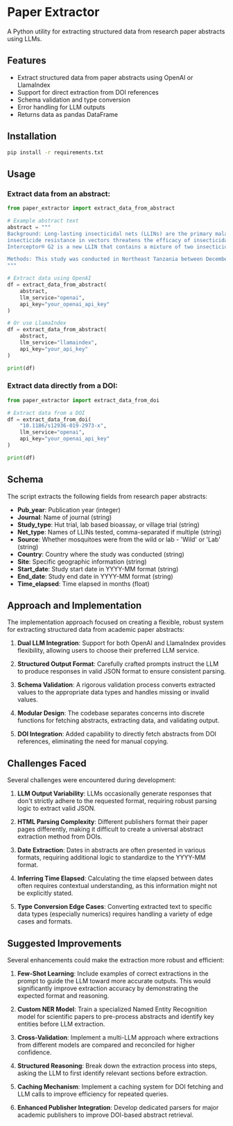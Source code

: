 # Paper Extractor

A Python utility for extracting structured data from research paper abstracts using LLMs.

## Features

- Extract structured data from paper abstracts using OpenAI or LlamaIndex
- Support for direct extraction from DOI references
- Schema validation and type conversion
- Error handling for LLM outputs
- Returns data as pandas DataFrame

## Installation

```bash
pip install -r requirements.txt
```

## Usage

### Extract data from an abstract:

```python
from paper_extractor import extract_data_from_abstract

# Example abstract text
abstract = """
Background: Long-lasting insecticidal nets (LLINs) are the primary malaria prevention approach globally. However, 
insecticide resistance in vectors threatens the efficacy of insecticidal interventions, including LLINs. 
Interceptor® G2 is a new LLIN that contains a mixture of two insecticides: alpha-cypermethrin and chlorfenapyr.

Methods: This study was conducted in Northeast Tanzania between December 2017 to January 2018...
"""

# Extract data using OpenAI
df = extract_data_from_abstract(
    abstract, 
    llm_service="openai", 
    api_key="your_openai_api_key"
)

# Or use LlamaIndex
df = extract_data_from_abstract(
    abstract, 
    llm_service="llamaindex", 
    api_key="your_api_key"
)

print(df)
```

### Extract data directly from a DOI:

```python
from paper_extractor import extract_data_from_doi

# Extract data from a DOI
df = extract_data_from_doi(
    "10.1186/s12936-019-2973-x", 
    llm_service="openai", 
    api_key="your_openai_api_key"
)

print(df)
```

## Schema

The script extracts the following fields from research paper abstracts:

- **Pub_year**: Publication year (integer)
- **Journal**: Name of journal (string)
- **Study_type**: Hut trial, lab based bioassay, or village trial (string)
- **Net_type**: Names of LLINs tested, comma-separated if multiple (string)
- **Source**: Whether mosquitoes were from the wild or lab - 'Wild' or 'Lab' (string)
- **Country**: Country where the study was conducted (string)
- **Site**: Specific geographic information (string)
- **Start_date**: Study start date in YYYY-MM format (string)
- **End_date**: Study end date in YYYY-MM format (string)
- **Time_elapsed**: Time elapsed in months (float)

## Approach and Implementation

The implementation approach focused on creating a flexible, robust system for extracting structured data from academic paper abstracts:

1. **Dual LLM Integration**: Support for both OpenAI and LlamaIndex provides flexibility, allowing users to choose their preferred LLM service.

2. **Structured Output Format**: Carefully crafted prompts instruct the LLM to produce responses in valid JSON format to ensure consistent parsing.

3. **Schema Validation**: A rigorous validation process converts extracted values to the appropriate data types and handles missing or invalid values.

4. **Modular Design**: The codebase separates concerns into discrete functions for fetching abstracts, extracting data, and validating output.

5. **DOI Integration**: Added capability to directly fetch abstracts from DOI references, eliminating the need for manual copying.

## Challenges Faced

Several challenges were encountered during development:

1. **LLM Output Variability**: LLMs occasionally generate responses that don't strictly adhere to the requested format, requiring robust parsing logic to extract valid JSON.

2. **HTML Parsing Complexity**: Different publishers format their paper pages differently, making it difficult to create a universal abstract extraction method from DOIs.

3. **Date Extraction**: Dates in abstracts are often presented in various formats, requiring additional logic to standardize to the YYYY-MM format.

4. **Inferring Time Elapsed**: Calculating the time elapsed between dates often requires contextual understanding, as this information might not be explicitly stated.

5. **Type Conversion Edge Cases**: Converting extracted text to specific data types (especially numerics) requires handling a variety of edge cases and formats.

## Suggested Improvements

Several enhancements could make the extraction more robust and efficient:

1. **Few-Shot Learning**: Include examples of correct extractions in the prompt to guide the LLM toward more accurate outputs. This would significantly improve extraction accuracy by demonstrating the expected format and reasoning.

2. **Custom NER Model**: Train a specialized Named Entity Recognition model for scientific papers to pre-process abstracts and identify key entities before LLM extraction.

3. **Cross-Validation**: Implement a multi-LLM approach where extractions from different models are compared and reconciled for higher confidence.

4. **Structured Reasoning**: Break down the extraction process into steps, asking the LLM to first identify relevant sections before extraction.

5. **Caching Mechanism**: Implement a caching system for DOI fetching and LLM calls to improve efficiency for repeated queries.

6. **Enhanced Publisher Integration**: Develop dedicated parsers for major academic publishers to improve DOI-based abstract retrieval. 